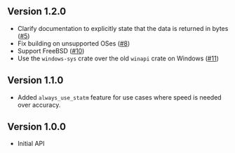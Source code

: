 ## Version 1.2.0

- Clarify documentation to explicitly state that the data is returned in bytes ([#5](https://github.com/Arc-blroth/memory-stats/pull/5))
- Fix building on unsupported OSes ([#8](https://github.com/Arc-blroth/memory-stats/pull/8))
- Support FreeBSD ([#10](https://github.com/Arc-blroth/memory-stats/pull/10))
- Use the `windows-sys` crate over the old `winapi` crate on Windows ([#11](https://github.com/Arc-blroth/memory-stats/pull/11))

## Version 1.1.0

- Added `always_use_statm` feature for use cases where speed is needed over accuracy.

## Version 1.0.0

- Initial API
